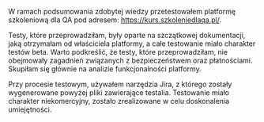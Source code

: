 W ramach podsumowania zdobytej wiedzy przetestowałem platformę szkoleniową dla QA pod adresem: https://kurs.szkoleniedlaqa.pl/.

Testy, które przeprowadziłam, były oparte na szczątkowej dokumentacji, jaką otrzymałam od właściciela platformy, a całe testowanie miało charakter testów beta. Warto podkreślić, że testy, które przeprowadziłam, nie obejmowały zagadnień związanych z bezpieczeństwem oraz płatnościami. Skupiłam się głównie na analizie funkcjonalności platformy.

Przy procesie testowym, używałem narzędzia Jira, z którego zostały wygenerowane powyżej pliki zawierające testalia. Testowanie miało charakter niekomercyjny, zostało zrealizowane w celu doskonalenia umiejętności.
